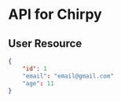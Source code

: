 # API for Chirpy

## User Resource

```json
{
    "id": 1
    "email": "email@gmail.com"
    "age": 11
}
```
